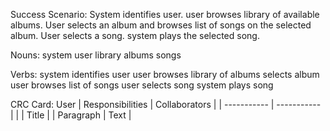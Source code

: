 


Success Scenario: System identifies user. user browses library of available albums. User selects an album and browses list of songs on the selected album. User selects a song. system plays the selected song.

Nouns:
system
user
library
albums
songs

Verbs:
system identifies user
user browses library of albums
selects album
user browses list of songs
user selects song
system plays song

CRC Card:
User
| Responsibilities      | Collaborators |
| ----------- | ----------- |
|       | Title       |
| Paragraph   | Text        |

<!--stackedit_data:
eyJoaXN0b3J5IjpbMTc0MjMwODc5NF19
-->